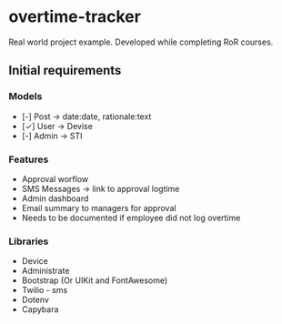 # overtime-tracker

Real world project example. Developed while completing RoR courses.

## Initial requirements

### Models
- [-] Post -> date:date, rationale:text
- [✓] User -> Devise
- [-] Admin -> STI

### Features
- Approval worflow
- SMS Messages -> link to approval logtime
- Admin dashboard
- Email summary to managers for approval
- Needs to be documented if employee did not log overtime

### Libraries

- Device
- Administrate
- Bootstrap (Or UIKit and FontAwesome)
- Twilio - sms
- Dotenv
- Capybara
